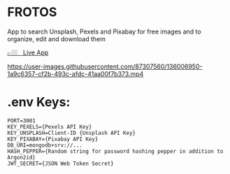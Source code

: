 # FROTOS
App to search Unsplash, Pexels and Pixabay for free images and to organize, edit and download them

<a href="https://dirk-zukunft.de/frotos" target="_blank">👉🏼  &nbsp;  Live App</a>

https://user-images.githubusercontent.com/87307560/136006950-1a9c6357-cf2b-493c-afdc-41aa00f7b373.mp4


# .env Keys:
```
PORT=3001
KEY_PEXELS={Pexels API Key}
KEY_UNSPLASH=Client-ID {Unsplash API Key}
KEY_PIXABAY={Pixabay API Key}
DB_URI=mongodb+srv://...
HASH_PEPPER={Random string for password hashing pepper in addition to Argon2id}
JWT_SECRET={JSON Web Token Secret}
```
